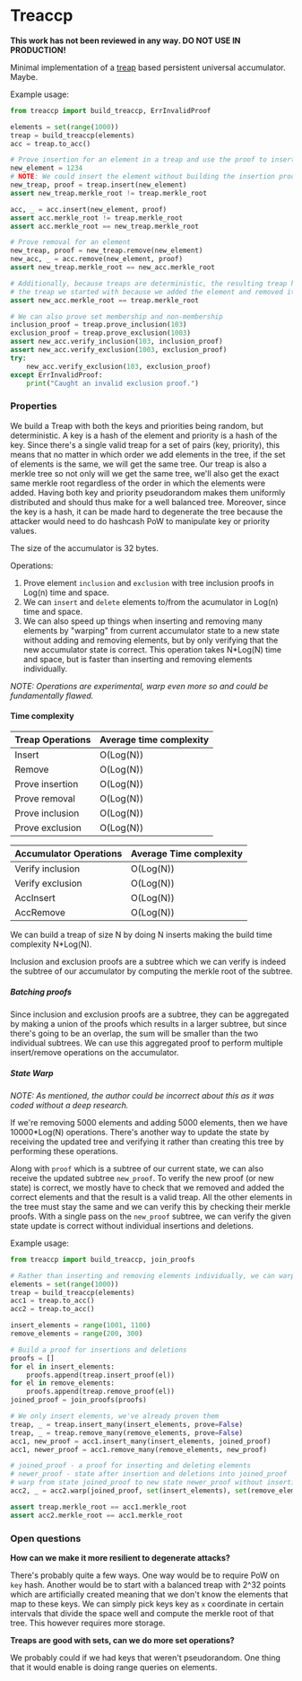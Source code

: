# Treaccp

**This work has not been reviewed in any way. DO NOT USE IN PRODUCTION!**

Minimal implementation of a [treap](https://en.wikipedia.org/wiki/Treap) based persistent universal accumulator. Maybe.

Example usage:

```python
from treaccp import build_treaccp, ErrInvalidProof

elements = set(range(1000))
treap = build_treaccp(elements)
acc = treap.to_acc()

# Prove insertion for an element in a treap and use the proof to insert into accumulator
new_element = 1234
# NOTE: We could insert the element without building the insertion proof by passing `prove=False`
new_treap, proof = treap.insert(new_element)
assert new_treap.merkle_root != treap.merkle_root

acc, _ = acc.insert(new_element, proof)
assert acc.merkle_root != treap.merkle_root
assert acc.merkle_root == new_treap.merkle_root

# Prove removal for an element
new_treap, proof = new_treap.remove(new_element)
new_acc, _ = acc.remove(new_element, proof)
assert new_treap.merkle_root == new_acc.merkle_root

# Additionally, because treaps are deterministic, the resulting treap has the same merkle root as
# the treap we started with because we added the element and removed it.
assert new_acc.merkle_root == treap.merkle_root

# We can also prove set membership and non-membership
inclusion_proof = treap.prove_inclusion(103)
exclusion_proof = treap.prove_exclusion(1003)
assert new_acc.verify_inclusion(103, inclusion_proof)
assert new_acc.verify_exclusion(1003, exclusion_proof)
try:
    new_acc.verify_exclusion(103, exclusion_proof)
except ErrInvalidProof:
    print("Caught an invalid exclusion proof.")
```


### Properties

We build a Treap with both the keys and priorities being random, but deterministic. A key is a hash of the element and priority is a hash of the key. Since there's a single valid treap for a set of pairs (key, priority), this means that no matter in which order we add elements in the tree, if the set of elements is the same, we will get the same tree. Our treap is also a merkle tree so not only will we get the same tree, we'll also get the exact same merkle root regardless of the order in which the elements were added. Having both key and priority pseudorandom makes them uniformly distributed and should thus make for a well balanced tree. Moreover, since the key is a hash, it can be made hard to degenerate the tree because the attacker would need to do hashcash PoW to manipulate key or priority values.

The size of the accumulator is 32 bytes.

Operations:
1. Prove element `inclusion` and `exclusion` with tree inclusion proofs in Log(n) time and space.
2. We can `insert` and `delete` elements to/from the acumulator in Log(n) time and space.
3. We can also speed up things when inserting and removing many elements by "warping" from current accumulator state to a new state without adding and removing elements, but by only verifying that the new accumulator state is correct. This operation takes N*Log(N) time and space, but is faster than inserting and removing elements individually.

_NOTE: Operations are experimental, warp even more so and could be fundamentally flawed._

#### Time complexity


| Treap Operations       | Average time complexity |
| --------------- | ------------- |
| Insert          |  O(Log(N))  |
| Remove          |  O(Log(N))  |
| Prove insertion |  O(Log(N))  |
| Prove removal   |  O(Log(N))  |
| Prove inclusion |  O(Log(N))  |
| Prove exclusion |  O(Log(N))  |

| Accumulator Operations       | Average Time complexity |
| --------------- | ------------- |
| Verify inclusion |  O(Log(N))  |
| Verify exclusion |  O(Log(N))  |
| AccInsert       |  O(Log(N))  |
| AccRemove       |  O(Log(N))  |

We can build a treap of size N by doing N inserts making the build time complexity N*Log(N).

Inclusion and exclusion proofs are a subtree which we can verify is indeed the subtree of our accumulator by computing the merkle root of the subtree.

##### Batching proofs

Since inclusion and exclusion proofs are a subtree, they can be aggregated by making a union of the proofs which results in a larger subtree, but since there's going to be an overlap, the sum will be smaller than the two individual subtrees. We can use this aggregated proof to perform multiple insert/remove operations on the accumulator.

##### State Warp

_NOTE: As mentioned, the author could be incorrect about this as it was coded without a deep research._

If we're removing 5000 elements and adding 5000 elements, then we have 10000*Log(N) operations. There's another way to update the state by receiving the updated tree and verifying it rather than creating this tree by performing these operations.

Along with `proof` which is a subtree of our current state, we can also receive the updated subtree `new_proof`. To verify the new proof (or new state) is correct, we mostly have to check that we removed and added the correct elements and that the result is a valid treap. All the other elements in the tree must stay the same and we can verify this by checking their merkle proofs. With a single pass on the `new_proof` subtree, we can verify the given state update is correct without individual insertions and deletions.


Example usage:
```python
from treaccp import build_treaccp, join_proofs

# Rather than inserting and removing elements individually, we can warp to a new state
elements = set(range(1000))
treap = build_treaccp(elements)
acc1 = treap.to_acc()
acc2 = treap.to_acc()

insert_elements = range(1001, 1100)
remove_elements = range(200, 300)

# Build a proof for insertions and deletions
proofs = []
for el in insert_elements:
    proofs.append(treap.insert_proof(el))
for el in remove_elements:
    proofs.append(treap.remove_proof(el))
joined_proof = join_proofs(proofs)

# We only insert elements, we've already proven them
treap, _ = treap.insert_many(insert_elements, prove=False)
treap, _ = treap.remove_many(remove_elements, prove=False)
acc1, new_proof = acc1.insert_many(insert_elements, joined_proof)
acc1, newer_proof = acc1.remove_many(remove_elements, new_proof)

# joined_proof - a proof for inserting and deleting elements
# newer_proof - state after insertion and deletions into joined_proof
# warp from state joined_proof to new state newer_proof without inserting or removing elements
acc2, _ = acc2.warp(joined_proof, set(insert_elements), set(remove_elements), newer_proof)

assert treap.merkle_root == acc1.merkle_root
assert acc2.merkle_root == acc1.merkle_root
```


### Open questions

**How can we make it more resilient to degenerate attacks?**

There's probably quite a few ways. One way would be to require PoW on `key` hash. Another would be to start with a balanced treap with 2^32 points which are artificially created meaning that we don't know the elements that map to these keys. We can simply pick keys key as `x` coordinate in certain intervals that divide the space well and compute the merkle root of that tree. This however requires more storage.

**Treaps are good with sets, can we do more set operations?**

We probably could if we had keys that weren't pseudorandom. One thing that it would enable is doing range queries on elements.

